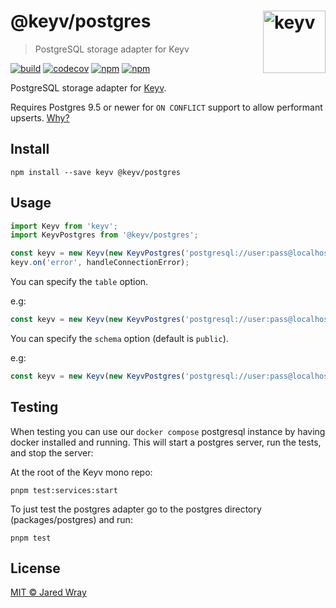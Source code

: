 # @keyv/postgres [<img width="100" align="right" src="https://jaredwray.com/images/keyv-symbol.svg" alt="keyv">](https://github.com/jaredwra/keyv)

> PostgreSQL storage adapter for Keyv

[![build](https://github.com/jaredwray/keyv/actions/workflows/tests.yaml/badge.svg)](https://github.com/jaredwray/keyv/actions/workflows/btestsuild.yaml)
[![codecov](https://codecov.io/gh/jaredwray/keyv/branch/main/graph/badge.svg?token=bRzR3RyOXZ)](https://codecov.io/gh/jaredwray/keyv)
[![npm](https://img.shields.io/npm/v/@keyv/postgres.svg)](https://www.npmjs.com/package/@keyv/postgres)
[![npm](https://img.shields.io/npm/dm/@keyv/postgres)](https://npmjs.com/package/@keyv/postgres)

PostgreSQL storage adapter for [Keyv](https://github.com/jaredwray/keyv).

Requires Postgres 9.5 or newer for `ON CONFLICT` support to allow performant upserts. [Why?](https://stackoverflow.com/questions/17267417/how-to-upsert-merge-insert-on-duplicate-update-in-postgresql/17267423#17267423)

## Install

```shell
npm install --save keyv @keyv/postgres
```

## Usage

```js
import Keyv from 'keyv';
import KeyvPostgres from '@keyv/postgres';

const keyv = new Keyv(new KeyvPostgres('postgresql://user:pass@localhost:5432/dbname'));
keyv.on('error', handleConnectionError);
```

You can specify the `table` option.

e.g:

```js
const keyv = new Keyv(new KeyvPostgres('postgresql://user:pass@localhost:5432/dbname'), { table: 'cache' });
```

You can specify the `schema` option (default is `public`).

e.g:

```js
const keyv = new Keyv(new KeyvPostgres('postgresql://user:pass@localhost:5432/dbname'), { schema: 'keyv' });
```

## Testing

When testing you can use our `docker compose` postgresql instance by having docker installed and running. This will start a postgres server, run the tests, and stop the server:

At the root of the Keyv mono repo:
```shell
pnpm test:services:start
```

To just test the postgres adapter go to the postgres directory (packages/postgres) and run:
```shell
pnpm test
```

## License

[MIT © Jared Wray](LISCENCE)
